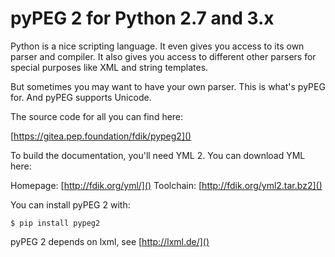 pyPEG 2 for Python 2.7 and 3.x
==============================

Python is a nice scripting language. It even gives you access to its own parser
and compiler. It also gives you access to different other parsers for special
purposes like XML and string templates.

But sometimes you may want to have your own parser. This is what's pyPEG for.
And pyPEG supports Unicode. 

The source code for all you can find here:

[https://gitea.pep.foundation/fdik/pypeg2]()

To build the documentation, you'll need YML 2. You can download YML here:

Homepage:   [http://fdik.org/yml/]()
Toolchain:  [http://fdik.org/yml2.tar.bz2]()

You can install pyPEG 2 with:

    $ pip install pypeg2

pyPEG 2 depends on lxml, see [http://lxml.de/]()

